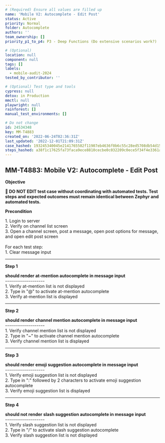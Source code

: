 ```yaml
---
# (Required) Ensure all values are filled up
name: 'Mobile V2: Autocomplete - Edit Post'
status: Active
priority: Normal
folder: Autocomplete
authors: ''
team_ownership: []
priority_p1_to_p4: P3 - Deep Functions (Do extensive scenarios work?)

# (Optional)
location: null
component: null
tags: []
labels:
  - mobile-audit-2024
tested_by_contributor: ''

# (Optional) Test type and tools
cypress: null
detox: in Production
mmctl: null
playwright: null
rainforest: []
manual_test_environments: []

# Do not change
id: 24534348
key: MM-T4883
created_on: '2022-06-24T02:36:31Z'
last_updated: '2022-12-01T21:09:31Z'
case_hashed: 193245340045e2141765502f11907eb4636f0b6c55c28ed5708db54d156f633945fe4ab8d77d82d94c45bb45a315d23b
steps_hashed: a38f1c17625fa73faca9ece8810cecbe0c032209c0ece5f34f4e3361ad7bd167e6e4d87cc214a857dcbd53dda47d5de6
---
```


<!-- (Auto-generated) Based on frontmatter's "key" and "name" -->

## MM-T4883: Mobile V2: Autocomplete - Edit Post

**Objective**

**🛑 DO NOT EDIT test case without coordinating with automated tests. Test steps and expected outcomes must remain identical between Zephyr and automated tests.**

**Precondition**

1\. Login to server\
2\. Verify on channel list screen\
3\. Open a channel screen, post a message, open post options for message, and open edit post screen\
\
For each test step:\
1\. Clear message input

---

**Step 1**

**should render at-mention autocomplete in message input**\
\--------------------\
1\. Verify at-mention list is not displayed\
2\. Type in "@" to activate at-mention autocomplete\
3\. Verify at-mention list is displayed

---

**Step 2**

**should render channel mention autocomplete in **message** input**\
\--------------------\
1\. Verify channel mention list is not displayed\
2\. Type in "\~" to activate channel mention autocomplete\
3\. Verify channel mention list is displayed

---

**Step 3**

**should render emoji suggestion autocomplete in ****message**** input**\
\--------------------\
1\. Verify emoji suggestion list is not displayed\
2\. Type in ":" followed by 2 characters to activate emoji suggestion autocomplete\
3\. Verify emoji suggestion list is displayed

---

**Step 4**

**should not render slash suggestion autocomplete in ******message****** input**\
\--------------------\
1\. Verify slash suggestion list is not displayed\
2\. Type in "/" to activate slash suggestion autocomplete\
3\. Verify slash suggestion list is not displayed
